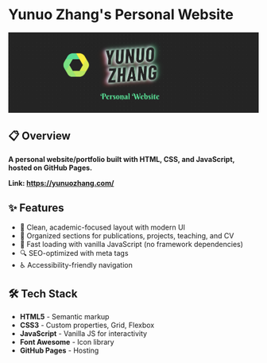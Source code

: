# Yunuo Zhang's Personal Website

<div align="center">
    <img width="1000px" height="auto" src="assets/images/yunuozhang_logo.png"></a>
</div>


## :clipboard: Overview
**A personal website/portfolio built with HTML, CSS, and JavaScript, hosted on GitHub Pages.**

**Link: https://yunuozhang.com/**


## :sparkles: Features
- :art: Clean, academic-focused layout with modern UI
- :page_facing_up: Organized sections for publications, projects, teaching, and CV
- :rocket: Fast loading with vanilla JavaScript (no framework dependencies)
- :mag: SEO-optimized with meta tags
- :wheelchair: Accessibility-friendly navigation


## :hammer_and_wrench: Tech Stack
- **HTML5** - Semantic markup
- **CSS3** - Custom properties, Grid, Flexbox
- **JavaScript** - Vanilla JS for interactivity
- **Font Awesome** - Icon library
- **GitHub Pages** - Hosting

